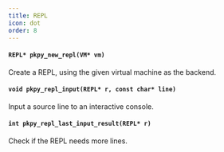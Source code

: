 ```yaml
---
title: REPL
icon: dot
order: 8
---
```

#### `REPL* pkpy_new_repl(VM* vm)`

Create a REPL, using the given virtual machine as the backend.

#### `void pkpy_repl_input(REPL* r, const char* line)`

Input a source line to an interactive console.

#### `int pkpy_repl_last_input_result(REPL* r)`

Check if the REPL needs more lines.